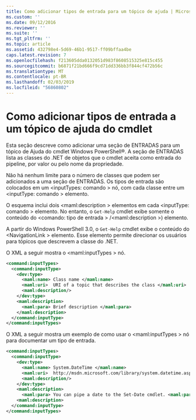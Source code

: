 ```yaml
---
title: Como adicionar tipos de entrada para um tópico de ajuda | Microsoft Docs
ms.custom: ''
ms.date: 09/12/2016
ms.reviewer: ''
ms.suite: ''
ms.tgt_pltfrm: ''
ms.topic: article
ms.assetid: 432798e4-5d69-46b1-9517-ff09bffaa4be
caps.latest.revision: 7
ms.openlocfilehash: f213605dda0132051d983f8608515325e815c455
ms.sourcegitcommit: b6871f21bd666f9cd71dd336bb3f844cf472b56c
ms.translationtype: MT
ms.contentlocale: pt-BR
ms.lasthandoff: 02/03/2019
ms.locfileid: "56860802"
---
```

# <a name="how-to-add-input-types-to-a-cmdlet-help-topic"></a>Como adicionar tipos de entrada a um tópico de ajuda do cmdlet

Esta seção descreve como adicionar uma seção de ENTRADAS para um tópico de Ajuda do cmdlet Windows PowerShell®. A seção de ENTRADAS lista as classes do .NET de objetos que o cmdlet aceita como entrada do pipeline, por valor ou pelo nome da propriedade.

Não há nenhum limite para o número de classes que podem ser adicionados a uma seção de ENTRADAS. Os tipos de entrada são colocados em um \<inputTypes: comando > nó, com cada classe entre um \<inputType: comando > elemento.

O esquema inclui dois \<maml:description > elementos em cada \<inputType: comando > elemento. No entanto, o `Get-Help` cmdlet exibe somente o conteúdo do \<comando: tipo de entrada > /\<maml:description >) elemento.

A partir do Windows PowerShell 3.0, o `Get-Help` cmdlet exibe o conteúdo do \<NavigationLink > elemento. Esse elemento permite direcionar os usuários para tópicos que descrevem a classe do .NET.

O XML a seguir mostra o \<maml:inputTypes > nó.

```xml
<command:inputTypes>
  <command:inputType>
    <dev:type>
      <maml:name> Class name </maml:name>
      <maml:uri>  URI of a topic that describes the class </maml:uri>
      <maml:description/>
    </dev:type>
    <maml:description>
      <maml:para> Brief description </maml:para>
    </maml:description>
  </command:inputType>
</command:inputTypes>
```

O XML a seguir mostra um exemplo de como usar o \<maml:inputTypes > nó para documentar um tipo de entrada.

```xml
<command:inputTypes>
  <command:inputType>
    <dev:type>
      <maml:name> System.DateTime </maml:name>
      <maml:uri>  http://msdn.microsoft.com/library/system.datetime.aspx </maml:uri>
      <maml:description/>
    </dev:type>
    <maml:description>
      <maml:para> You can pipe a date to the Set-Date cmdlet. <maml:para>
    <maml:description>
  </command:inputType>
</command:inputTypes>
```